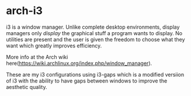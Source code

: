 # arch-i3
i3 is a window manager. Unlike complete desktop environments, display managers only *display* the graphical stuff a program wants to display. No utilities are present and the user is given the freedom to choose what they want which greatly improves efficiency.

More info at the Arch wiki here(https://wiki.archlinux.org/index.php/window_manager).

These are my i3 configurations using i3-gaps which is a modified versiion of i3 with the ability to have gaps between windows to improve the aesthetic quality.
